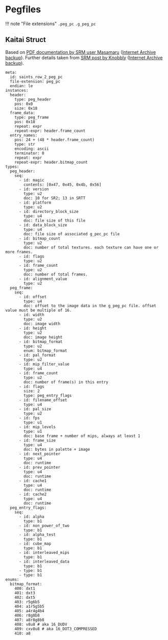 # Pegfiles
!!! note "File extensions"
    `.peg_pc`
    `.g_peg_pc` 


## Kaitai Struct

Based on [PDF documentation by SRM user Masamaru](https://www.saintsrowmods.com/forum/attachments/pegformat-pdf.9867/) ([Internet Archive backup](https://web.archive.org/web/20240220142652if_/https://www.saintsrowmods.com/forum/attachments/pegformat-pdf.9867/)). Further details taken from [SRM post by Knobbly](https://www.saintsrowmods.com/forum/threads/retexture-help.2630/) ([Internet Archive backup](https://web.archive.org/web/20240222224545/https://www.saintsrowmods.com/forum/threads/retexture-help.2630/)).

```
meta:
  id: saints_row_2_peg_pc
  file-extension: peg_pc
  endian: le
instances:
  header:
    type: peg_header
    pos: 0x0
    size: 0x18
  frame_data:
    type: peg_frame
    pos: 0x18
    repeat: expr
    repeat-expr: header.frame_count
  entry_names:
    pos: 24 + (48 * header.frame_count)
    type: str
    encoding: ascii
    terminator: 0
    repeat: expr
    repeat-expr: header.bitmap_count
types:
  peg_header:
    seq:
      - id: magic
        contents: [0x47, 0x45, 0x4b, 0x56]
      - id: version
        type: u2
        doc: 10 for SR2; 13 in SRTT
      - id: platform
        type: u2
      - id: directory_block_size
        type: u4
        doc: file size of this file
      - id: data_block_size
        type: u4
        doc: file size of associated g_pec_pc file
      - id: bitmap_count
        type: u2
        doc: number of total textures. each texture can have one or more frames.
      - id: flags
        type: u2
      - id: frame_count
        type: u2
        doc: number of total frames.
      - id: alignment_value
        type: u2
  peg_frame:
    seq:
      - id: offset
        type: u4
        doc: offset to the image data in the g_peg_pc file. offset value must be multiple of 16.
      - id: width
        type: u2
        doc: image width
      - id: height
        type: u2
        doc: image height
      - id: bitmap_format
        type: u2
        enum: bitmap_format
      - id: pal_format
        type: u2
      - id: mip_filter_value
        type: u4
      - id: frame_count
        type: u2
        doc: number of frame(s) in this entry
      - id: flags
        size: 2
        type: peg_entry_flags
      - id: filename_offset
        type: u4
      - id: pal_size
        type: u2
      - id: fps
        type: u1
      - id: mip_levels
        type: u1
        doc: base frame + number of mips, always at least 1
      - id: frame_size
        type: u4
        doc: bytes in palette + image
      - id: next_pointer
        type: u4
        doc: runtime
      - id: prev_pointer
        type: u4
        doc: runtime
      - id: cache1
        type: u4
        doc: runtime
      - id: cache2
        type: u4
        doc: runtime
  peg_entry_flags:
    seq:
      - id: alpha
        type: b1
      - id: non_power_of_two
        type: b1
      - id: alpha_test
        type: b1
      - id: cube_map
        type: b1
      - id: interleaved_mips
        type: b1
      - id: interleaved_data
        type: b1
      - type: b1
      - type: b1
enums:
  bitmap_format:
    400: dxt1
    401: dxt3
    402: dxt5
    403: r5g6b5
    404: a1r5g5b5
    405: a4r4g4b4
    406: r8g8b8
    407: a8r8g8b8
    408: v8u8 # aka 16_DUDV
    409: cxv8u8 # aka 16_DOT3_COMPRESSED 
    410: a8
```